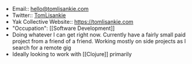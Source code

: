 - Email:: hello@tomlisankie.com
- Twitter:: [TomLisankie](https://twitter.com/TomLisankie)
- Yak Collective Website:: https://tomlisankie.com
- "Occupation": [[Software Development]]
- Doing whatever I can get right now. Currently have a fairly small paid project from a friend of a friend. Working mostly on side projects as I search for a remote gig
- Ideally looking to work with [[Clojure]] primarily
